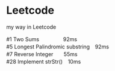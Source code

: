 # Leetcode
my way in Leetcode  

\#1 Two Sums　   　　　 92ms  
\#5 Longest Palindromic substring　92ms  
\#7 Reverse Integer　　55ms  
\#28 Implement strStr()　10ms